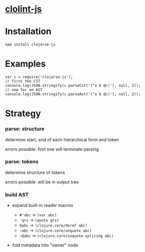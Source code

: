 [clolint-js](http://mattfenwick.github.io/clolint-js/)
=================

# Installation #

    npm install clojarse-js


# Examples #

    var c = require('clojarse-js');
    // first the CST
    console.log(JSON.stringify(c.parseCst('(^a b @c)'), null, 2));
    // now for an AST
    console.log(JSON.stringify(c.parseAst('(^a b @c)'), null, 2));


# Strategy #

### parse: structure ###
 
determine start, end of each hierarchical form and token
   
errors possible:  first one will terminate parsing


### parse: tokens ###

determine structure of tokens 

errors possible: will be in output tree

 
### build AST ###

 - expand built-in reader macros

   - `#'abc` -> `(var abc)`
   - `'qrs` -> `(quote qrs)`
   - `@abc` -> `(clojure.core/deref abc)`
   - `~abc` -> `(clojure.core/unquote abc)`
   - `~@abc` -> `(clojure.core/unquote-splicing abc)`

 - fold metadata into "owner" node


